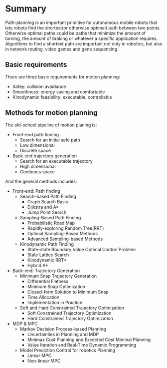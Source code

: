 # Summary

Path-planning is an important primitive for autonomous mobile robots that lets robots find the shortest(or otherwise optimal) path between two points. Otherwise optimal paths could be paths that minimize the amount of turning, the amount of braking or whatever a specific application requires. Algorithms to find a shortest path are important not only in robotics, but also in network routing, video games and gene sequencing.

## Basic requirements

There are three basic requirements for motion planning:

- Safey: collision avoidance
- Smoothness: energy saving and comfortable 
- Kinodynamic feasibility: executable, controllable

## Methods for motion planning

The old-school pipeline of motion planing is:

- Front-end path finding
    - Search for an initial safe path
    - Low dimensional
    - Discrete space
- Back-end trajectory generation
    - Search for an executable trajectory
    - High dimensional
    - Continous space

And the general methods includes:

- Front-end: Path finding
    - Search-based Path Finding
        - Graph Search Basis
        - Dijkstra and A*
        - Jump Point Search
    - Sampling-Based Path Finding
        - Probabilistic Road Map
        - Rapidly-exploring Random Tree(RRT)
        - Optimal Sampling-Based Methods
        - Advanced Sampling-based Methods
    - Kinodynamic Path Finding
        - State-state Boundary Value Optimal Control Problem
        - State Lattice Search
        - Kinodynamic RRT*
        - Hybrid A*
- Back-end: Trajectory Generation
    - Minimum Snap Trajectory Generation
        - Differential Flatness
        - Minimum Snap Optimization 
        - Closed-form Solution to Minimum Snap
        - Time Allocation
        - Implementation in Practice
    - Soft and Hard Constrained Trajectory Optimization
        - Soft Constrained Trajectory Optimization
        - Hard Constrained Trajectory Optimization
- MDP & MPC
    - Markov Decision Process-based Planning
        - Uncertainties in Planning and MDP
        - Minimax Cost Planning and Excected Cost Minimal Planning
        - Value Iteration and Real-Time Dynamic Programming
    - Model Prediction Control for robotics Planning
        - Linear MPC
        - Non-linear MPC

